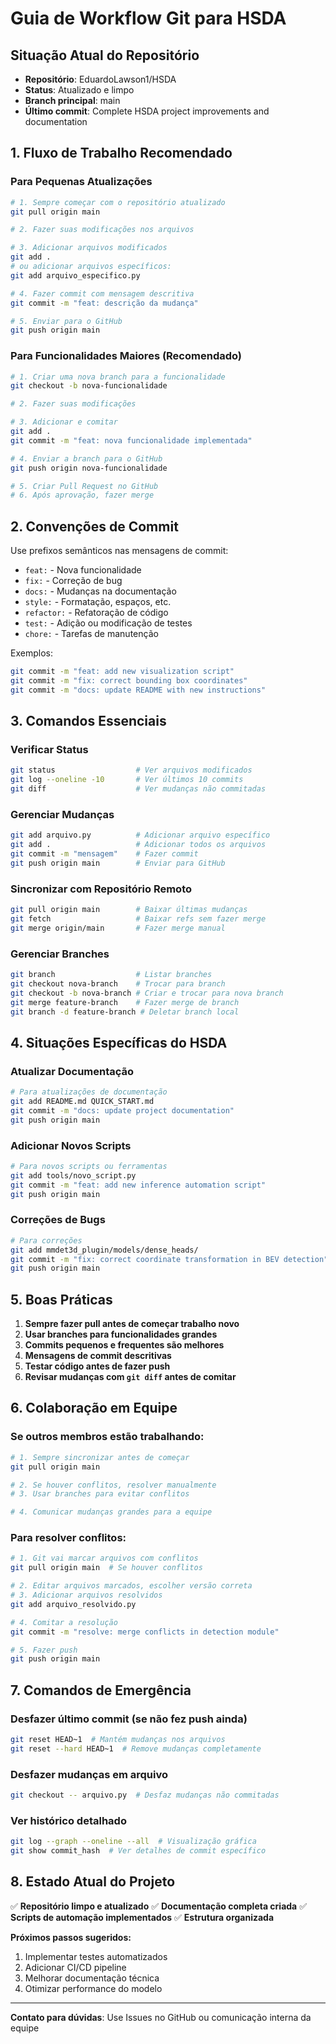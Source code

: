 # Guia de Workflow Git para HSDA

## Situação Atual do Repositório

- **Repositório**: EduardoLawson1/HSDA 
- **Status**: Atualizado e limpo
- **Branch principal**: main
- **Último commit**: Complete HSDA project improvements and documentation

## 1. Fluxo de Trabalho Recomendado

### Para Pequenas Atualizações
```bash
# 1. Sempre começar com o repositório atualizado
git pull origin main

# 2. Fazer suas modificações nos arquivos

# 3. Adicionar arquivos modificados
git add .
# ou adicionar arquivos específicos:
git add arquivo_especifico.py

# 4. Fazer commit com mensagem descritiva
git commit -m "feat: descrição da mudança"

# 5. Enviar para o GitHub
git push origin main
```

### Para Funcionalidades Maiores (Recomendado)
```bash
# 1. Criar uma nova branch para a funcionalidade
git checkout -b nova-funcionalidade

# 2. Fazer suas modificações

# 3. Adicionar e comitar
git add .
git commit -m "feat: nova funcionalidade implementada"

# 4. Enviar a branch para o GitHub
git push origin nova-funcionalidade

# 5. Criar Pull Request no GitHub
# 6. Após aprovação, fazer merge
```

## 2. Convenções de Commit

Use prefixos semânticos nas mensagens de commit:

- `feat:` - Nova funcionalidade
- `fix:` - Correção de bug
- `docs:` - Mudanças na documentação
- `style:` - Formatação, espaços, etc.
- `refactor:` - Refatoração de código
- `test:` - Adição ou modificação de testes
- `chore:` - Tarefas de manutenção

Exemplos:
```bash
git commit -m "feat: add new visualization script"
git commit -m "fix: correct bounding box coordinates"
git commit -m "docs: update README with new instructions"
```

## 3. Comandos Essenciais

### Verificar Status
```bash
git status                  # Ver arquivos modificados
git log --oneline -10       # Ver últimos 10 commits
git diff                    # Ver mudanças não commitadas
```

### Gerenciar Mudanças
```bash
git add arquivo.py          # Adicionar arquivo específico
git add .                   # Adicionar todos os arquivos
git commit -m "mensagem"    # Fazer commit
git push origin main        # Enviar para GitHub
```

### Sincronizar com Repositório Remoto
```bash
git pull origin main        # Baixar últimas mudanças
git fetch                   # Baixar refs sem fazer merge
git merge origin/main       # Fazer merge manual
```

### Gerenciar Branches
```bash
git branch                  # Listar branches
git checkout nova-branch    # Trocar para branch
git checkout -b nova-branch # Criar e trocar para nova branch
git merge feature-branch    # Fazer merge de branch
git branch -d feature-branch # Deletar branch local
```

## 4. Situações Específicas do HSDA

### Atualizar Documentação
```bash
# Para atualizações de documentação
git add README.md QUICK_START.md
git commit -m "docs: update project documentation"
git push origin main
```

### Adicionar Novos Scripts
```bash
# Para novos scripts ou ferramentas
git add tools/novo_script.py
git commit -m "feat: add new inference automation script"
git push origin main
```

### Correções de Bugs
```bash
# Para correções
git add mmdet3d_plugin/models/dense_heads/
git commit -m "fix: correct coordinate transformation in BEV detection"
git push origin main
```

## 5. Boas Práticas

1. **Sempre fazer pull antes de começar trabalho novo**
2. **Usar branches para funcionalidades grandes**
3. **Commits pequenos e frequentes são melhores**
4. **Mensagens de commit descritivas**
5. **Testar código antes de fazer push**
6. **Revisar mudanças com `git diff` antes de comitar**

## 6. Colaboração em Equipe

### Se outros membros estão trabalhando:
```bash
# 1. Sempre sincronizar antes de começar
git pull origin main

# 2. Se houver conflitos, resolver manualmente
# 3. Usar branches para evitar conflitos

# 4. Comunicar mudanças grandes para a equipe
```

### Para resolver conflitos:
```bash
# 1. Git vai marcar arquivos com conflitos
git pull origin main  # Se houver conflitos

# 2. Editar arquivos marcados, escolher versão correta
# 3. Adicionar arquivos resolvidos
git add arquivo_resolvido.py

# 4. Comitar a resolução
git commit -m "resolve: merge conflicts in detection module"

# 5. Fazer push
git push origin main
```

## 7. Comandos de Emergência

### Desfazer último commit (se não fez push ainda)
```bash
git reset HEAD~1  # Mantém mudanças nos arquivos
git reset --hard HEAD~1  # Remove mudanças completamente
```

### Desfazer mudanças em arquivo
```bash
git checkout -- arquivo.py  # Desfaz mudanças não commitadas
```

### Ver histórico detalhado
```bash
git log --graph --oneline --all  # Visualização gráfica
git show commit_hash  # Ver detalhes de commit específico
```

## 8. Estado Atual do Projeto

✅ **Repositório limpo e atualizado**
✅ **Documentação completa criada**
✅ **Scripts de automação implementados**
✅ **Estrutura organizada**

**Próximos passos sugeridos:**
1. Implementar testes automatizados
2. Adicionar CI/CD pipeline
3. Melhorar documentação técnica
4. Otimizar performance do modelo

---

**Contato para dúvidas**: Use Issues no GitHub ou comunicação interna da equipe
